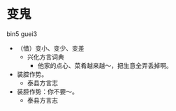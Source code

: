 





# 变鬼
bin5 guei3
+ （借）变小、变少、变差
  * 兴化方言词典
    - 他家的点心、菜肴越来越～，把生意全弄丢掉啊。
+ 装腔作势。
  * 泰县方言志
+ 装腔作势：你不要～。
  * 泰县方言志
